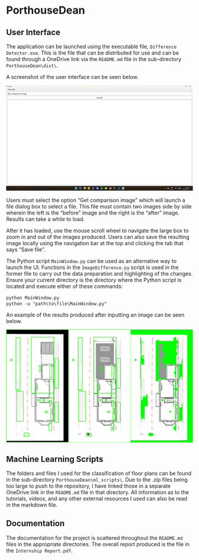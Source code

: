 # PorthouseDean

## User Interface

The application can be launched using the executable file, `Difference Detector.exe`. This is the file that can be distributed for use and can be found through a OneDrive link via the `README.md` file in the sub-directory `PorthouseDean\dist\`.

A screenshot of the user interface can be seen below.

![Screenshot of the user interface at first launch](/readme_assets/user_interface.png)

Users must select the option “Get comparison image” which will launch a file dialog box to select a file. This file must contain two images side by side wherein the left is the “before” image and the right is the “after” image. Results can take a while to load.

After it has loaded, use the mouse scroll wheel to navigate the large box to zoom in and out of the images produced. Users can also save the resulting image locally using the navigation bar at the top and clicking the tab that says “Save file”.

The Python script `MainWindow.py` can be used as an alternative way to launch the UI. Functions in the `ImageDifference.py` script is used in the former file to carry out the data preparation and highlighting of the changes. Ensure your current directory is the directory where the Python script is located and execute either of these commands:

```
python MainWindow.py
python -u "path\to\file\MainWindow.py"
```

An example of the results produced after inputting an image can be seen below.

![Example of the differences highlighted in the image](/readme_assets/result1.png)

## Machine Learning Scripts

The folders and files I used for the classification of floor plans can be found in the sub-directory `PorthouseDean\ml_scripts\`. Due to the .zip files being too large to push to the repository, I have linked those in a separate OneDrive link in the `README.md` file in that directory. All information as to the tutorials, videos, and any other external resources I used can also be read in the markdown file.

## Documentation

The documentation for the project is scattered throughout the `README.md` files in the appropriate directories. The overall report produced is the file in the `Internship Report.pdf`.
